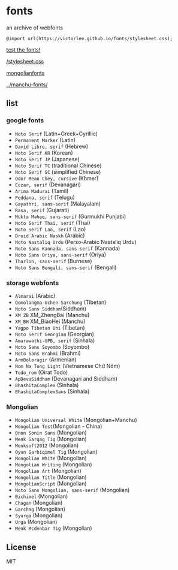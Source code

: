 # fonts

an archive of webfonts

`@import url(https://victorlee.github.io/fonts/stylesheet.css);`

[test the fonts!](test.html)

[/stylesheet.css](stylesheet.css)

[mongolianfonts](mongolianfonts.html)

[../manchu-fonts/](../manchu-fonts/)

## list

### google fonts

- `Noto Serif` (Latin+Greek+Cyrillic)
- `Permanent Marker` (Latin)
- `David Libre, serif` (Hebrew)
- `Noto Serif KR` (Korean)
- `Noto Serif JP` (Japanese)
- `Noto Serif TC` (traditional Chinese)
- `Noto Serif SC` (simplified Chinese)
- `Odor Mean Chey, cursive` (Khmer)
- `Eczar, serif` (Devanagari)
- `Arima Madurai` (Tamil)
- `Peddana, serif` (Telugu)
- `Gayathri, sans-serif` (Malayalam)
- `Rasa, serif` (Gujarati)
- `Mukta Mahee, sans-serif` (Gurmukhi Punjabi)
- `Noto Serif Thai, serif` (Thai)
- `Noto Serif Lao, serif` (Lao)
- `Droid Arabic Naskh` (Arabic)
- `Noto Nastaliq Urdu` (Perso-Arabic Nastaliq Urdu)
- `Noto Sans Kannada, sans-serif` (Kannada)
- `Noto Sans Oriya, sans-serif` (Oriya)
- `Tharlon, sans-serif` (Burnese)
- `Noto Sans Bengali, sans-serif` (Bengali)

### storage webfonts

- `Almarai` (Arabic)
- `Qomolangma-Uchen Sarchung` (Tibetan)
- `Noto Sans Siddham`(Siddham)
- `XM_ZB` XM_ZhengBai (Manchu)
- `XM_BH` XM_BiaoHei (Manchu)
- `Yagpo Tibetan Uni` (Tibetan)
- `Noto Serif Georgian` (Georgian)
- `Amarawathi-UPB, serif` (Sinhala)
- `Noto Sans Soyombo` (Soyombo)
- `Noto Sans Brahmi` (Brahmi)
- `ArmBoloragir` (Armenian)
- `Nom Na Tong Light` (Vietnamese Chữ Nôm)
- `Todo_rom` (Oirat Todo)
- `ApDevaSiddham` (Devanagari and Siddham)
- `BhashitaComplex` (Sinhala)
- `BhashitaComplexSans` (Sinhala)

### Mongolian
- `Mongolian Universal White` (Mongolian+Manchu)
- `Mongolian Test`(Mongolian - China)
- `Onon Sonin Sans` (Mongolian)
- `Menk Garqag Tig` (Mongolian)
- `Menksoft2012` (Mongolian)
- `Oyun Garbiqimel Tig` (Mongolian)
- `Mongolian White` (Mongolian)
- `Mongolian Writing` (Mongolian)
- `Mongolian Art` (Mongolian)
- `Mongolian Title` (Mongolian)
- `MongolianScript` (Mongolian)
- `Noto Sans Mongolian, sans-serif` (Mongolian)
- `Bichimel` (Mongolian)
- `Chagan` (Mongolian)
- `Garchag` (Mongolian)
- `Syurga` (Mongolian)
- `Urga` (Mongolian)
- `Menk Mcdvnbar Tig` (Mongolian)

## License

MIT
